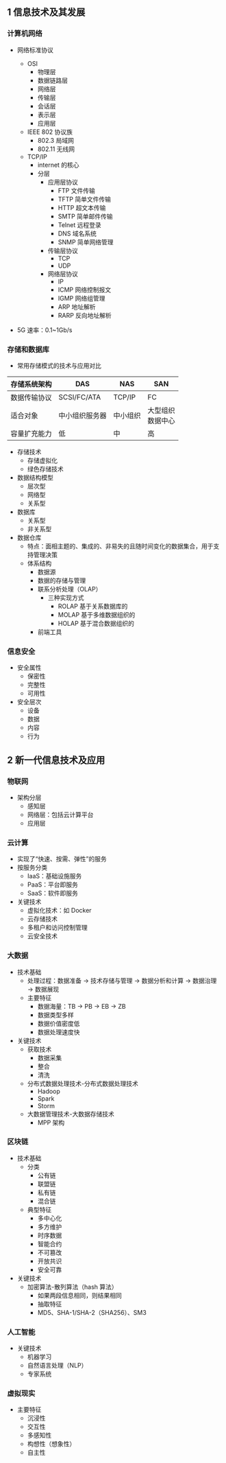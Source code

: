 ## 1 信息技术及其发展

### 计算机网络

- 网络标准协议

  - OSI
    - 物理层
    - 数据链路层
    - 网络层
    - 传输层
    - 会话层
    - 表示层
    - 应用层
  - IEEE 802 协议族
    - 802.3 局域网
    - 802.11 无线网
  - TCP/IP
    - internet 的核心
    - 分层
      - 应用层协议
        - FTP 文件传输
        - TFTP 简单文件传输
        - HTTP 超文本传输
        - SMTP 简单邮件传输
        - Telnet 远程登录
        - DNS 域名系统
        - SNMP 简单网络管理
      - 传输层协议
        - TCP
        - UDP
      - 网络层协议
        - IP
        - ICMP 网络控制报文
        - IGMP 网络组管理
        - ARP 地址解析
        - RARP 反向地址解析
- 5G
  速率：0.1~1Gb/s

### 存储和数据库

- 常用存储模式的技术与应用对比

| 存储系统架构 | DAS            | NAS      | SAN                    |
| ------------ | -------------- | -------- | ---------------------- |
| 数据传输协议 | SCSI/FC/ATA    | TCP/IP   | FC                     |
| 适合对象     | 中小组织服务器 | 中小组织 | 大型组织<br />数据中心 |
| 容量扩充能力 | 低             | 中       | 高                     |

- 存储技术
  - 存储虚拟化
  - 绿色存储技术
- 数据结构模型
  - 层次型
  - 网络型
  - 关系型
- 数据库
  - 关系型
  - 非关系型
- 数据仓库
  - 特点：面相主题的、集成的、非易失的且随时间变化的数据集合，用于支持管理决策
  - 体系结构
    - 数据源
    - 数据的存储与管理
    - 联系分析处理（OLAP）
      - 三种实现方式
        - ROLAP 基于关系数据库的
        - MOLAP 基于多维数据组织的
        - HOLAP 基于混合数据组织的
    - 前端工具

### 信息安全

- 安全属性
  - 保密性
  - 完整性
  - 可用性
- 安全层次
  - 设备
  - 数据
  - 内容
  - 行为

## 2 新一代信息技术及应用

### 物联网

- 架构分层
  - 感知层
  - 网络层：包括云计算平台
  - 应用层

### 云计算

- 实现了“快速、按需、弹性”的服务
- 按服务分类
  - IaaS：基础设施服务
  - PaaS：平台即服务
  - SaaS：软件即服务
- 关键技术
  - 虚拟化技术：如 Docker
  - 云存储技术
  - 多租户和访问控制管理
  - 云安全技术

### 大数据

- 技术基础
  - 处理过程：数据准备 → 技术存储与管理 → 数据分析和计算 → 数据治理 → 数据展现
  - 主要特征
    - 数据海量：TB → PB → EB → ZB
    - 数据类型多样
    - 数据价值密度低
    - 数据处理速度快
- 关键技术
  - 获取技术
    - 数据采集
    - 整合
    - 清洗
  - 分布式数据处理技术-分布式数据处理技术
    - Hadoop
    - Spark
    - Storm
  - 大数据管理技术-大数据存储技术
    - MPP 架构

### 区块链

- 技术基础
  - 分类
    - 公有链
    - 联盟链
    - 私有链
    - 混合链
  - 典型特征
    - 多中心化
    - 多方维护
    - 时序数据
    - 智能合约
    - 不可篡改
    - 开放共识
    - 安全可靠
- 关键技术
  - 加密算法-散列算法（hash 算法）
    - 如果两段信息相同，则结果相同
    - 抽取特征
    - MD5、SHA-1/SHA-2（SHA256）、SM3

### 人工智能

- 关键技术
  - 机器学习
  - 自然语言处理（NLP）
  - 专家系统

### 虚拟现实

- 主要特征
  - 沉浸性
  - 交互性
  - 多感知性
  - 构想性（想象性）
  - 自主性

